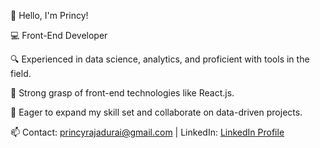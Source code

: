 👋 Hello, I'm Princy!

💻 Front-End Developer

🔍 Experienced in data science, analytics, and proficient with tools in the field.

🚀 Strong grasp of front-end technologies like React.js.

🌟 Eager to expand my skill set and collaborate on data-driven projects.

📫 Contact: [princyrajadurai@gmail.com](mailto:princyrajadurai@gmail.com) | LinkedIn: [LinkedIn Profile](https://www.linkedin.com/in/rprincy/)
